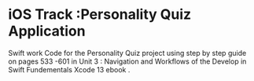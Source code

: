 # iOS Track :Personality Quiz Application
Swift work Code for the Personality Quiz project using step by step guide on pages 533 -601 in Unit 3 : Navigation and Workflows of the Develop in Swift Fundementals Xcode 13 ebook .



